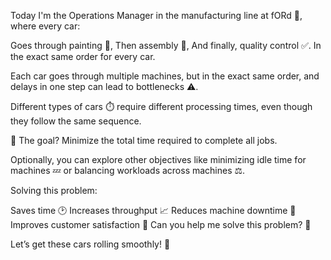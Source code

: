 Today I'm the Operations Manager in the manufacturing line at fORd 🚗, where every car:

Goes through painting 🎨,
Then assembly 🔩,
And finally, quality control ✅.
In the exact same order for every car.

Each car goes through multiple machines, but in the exact same order, and delays in one step can lead to bottlenecks ⚠️.

Different types of cars ⏱️ require different processing times, even though they follow the same sequence.

🎯 The goal? Minimize the total time required to complete all jobs.

Optionally, you can explore other objectives like minimizing idle time for machines 💤 or balancing workloads across machines ⚖️.

Solving this problem:

Saves time 🕑
Increases throughput 📈
Reduces machine downtime 🛑
Improves customer satisfaction 🙌
Can you help me solve this problem? 🧩

Let’s get these cars rolling smoothly! 🚙